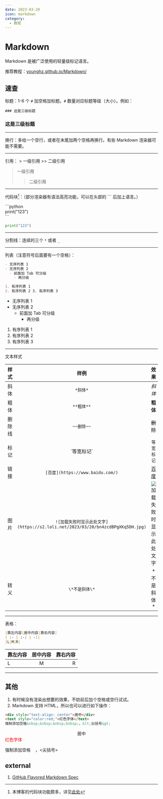 ```yaml
---
date: 2023-03-20
icon: markdown
category:
  - 教程
---
```


# Markdown

Markdown 是被广泛使用的轻量级标记语言。

推荐教程：[younghz.github.io/Markdown/](http://younghz.github.io/Markdown/)

## 速查

标题：1-6 个 `#` 加空格加标题。`#` 数量对应标题等级（大小）。例如：

`### 这是三级标题`

### 这是三级标题

---

换行：多给一个空行，或者在末尾加两个空格再换行。有些 Markdown 渲染器可能不需要。

---

引用：
\> 一级引用
\>\> 二级引用

> 一级引用
>
> > 二级引用

---

代码块[^1]：（部分渲染器有语法高亮功能，可以在头部的 \`\`\` 后加上语言。）
[^1]: 本博客的代码块功能颇多，详见[此处](https://theme-hope.vuejs.press/zh/cookbook/vuepress/markdown.html#%E4%BB%A3%E7%A0%81%E5%9D%97)

\```python<br/>
print("123")<br/>
\```

```python
print("123")
```

---

分割线：连续的三个 `*` 或者 `_`

---

列表（注意符号后面要有一个空格）：

```markdown
- 无序列表 1
- 无序列表 2
  - 前面加 Tab 可分级
    - 再分级

1. 有序列表 1
2. 有序列表 2 3. 有序列表 3
```

- 无序列表 1
- 无序列表 2
  - 前面加 Tab 可分级
    - 再分级

1. 有序列表 1
2. 有序列表 2
3. 有序列表 3

---

文本样式

<!-- prettier-ignore -->
|样式|样例|效果|
| :--: | :--: | :--: |
|斜体|`*斜体*`|*斜体*|
|粗体|`**粗体**`|**粗体**|
|删除线|`~~删除~~`|~~删除~~|
|标记|\`等宽标记\`|`等宽标记`|
|链接|`[百度](https://www.baidu.com/)`|[百度](https://www.baidu.com/)|
|图片|`![加载失败时显示此处文字](https://s2.loli.net/2023/03/20/bn4zcdBPgXKq5DH.jpg)`|![加载失败时显示此处文字](https://s2.loli.net/2023/03/20/bn4zcdBPgXKq5DH.jpg)|
|转义|`\*不是斜体\*`|\*不是斜体\*|

---

表格：

<!-- prettier-ignore -->
```markdown
|靠左内容|居中内容|靠右内容|
| :- | :-: | -:|
|L|M|R|
```

<!-- prettier-ignore -->
|靠左内容|居中内容|靠右内容|
| :- | :-: | -:|
|L|M|R|

---

## 其他

1. 有时候没有渲染出想要的效果，不妨前后加个空格或空行试试。
2. Markdown 支持 HTML，所以也可以进行如下操作：

```markdown
<div style="text-align: center">居中</div>
<text style="color:red;">红色字体</text>
强制添加空格&nbsp;&nbsp;&nbsp;&nbsp;，&lt;尖括号&gt;
```

<div style="text-align: center">居中</div>
<text style="color:red;">红色字体</text>

强制添加空格&nbsp;&nbsp;&nbsp;&nbsp;，&lt;尖括号&gt;

## external

1. [GitHub Flavored Markdown Spec](https://github.github.com/gfm/)
